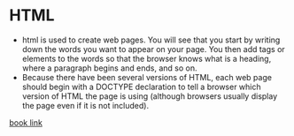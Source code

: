 # HTML 
* html is used to create web pages. You will see that you start by writing down the words you want to appear on your page. You then add tags or elements to the words so that the browser knows what is a heading, where a paragraph begins and ends, and so on. 
* Because there have been several versions of HTML, each web page should begin with a DOCTYPE declaration to tell a browser which version of HTML the page is using (although browsers usually display the page even if it is not included). 

[book link](https://wtf.tw/ref/duckett.pdf )